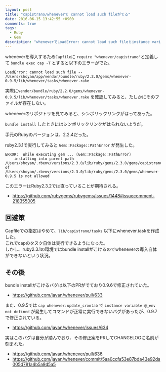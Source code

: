 ```yaml
---
layout: post
title: "capistrano/wheneverで cannot load such fileがでる"
date: 2016-06-15 13:42:55 +0900
comments: true
tags: 
  - Ruby 
  - Gem
description: "wheneverでLoadError: cannot load such fileとinstance variable @_env not definedがでた。その回避策とその後の記録です。"
---
```


wheneverを導入するため`Capfile`に `require "whenever/capistrano"`と定義して `bundle exec cap -T` とすると以下のエラーがでた。


```
LoadError: cannot load such file -- /Users/shoyan/app/vendor/bundle/ruby/2.2.0/gems/whenever-0.9.5/lib/whenever/tasks/whenever.rake

```

実際に`vendor/bundle/ruby/2.2.0/gems/whenever-0.9.5/lib/whenever/tasks/whenever.rake` を確認してみると、たしかにそのファイルが存在しない。

wheneverのリポジトリを見てみると、シンボリックリンクがはってあった。  

`bundle install` したときにはシンボリックリンクがはられないようだ。

手元のRubyのバージョンは、2.2.4だった。

ruby2.3.1で実行してみると `Gem::Package::PathError` が発生した。


```
ERROR:  While executing gem ... (Gem::Package::PathError)
    installing into parent path /Users/shoyan/.rbenv/versions/2.3.0/lib/ruby/gems/2.3.0/gems/capistrano/v3/tasks/whenever.rake of /Users/shoyan/.rbenv/versions/2.3.0/lib/ruby/gems/2.3.0/gems/whenever-0.9.5 is not allowed

```

このエラーはRuby2.3.2では直っていることが期待される。

* https://github.com/rubygems/rubygems/issues/1448#issuecomment-218355005

## 回避策

Capfileでの指定はやめて、`lib/capistrano/tasks` 以下にwhenever.taskを作成した。  
これでcapのタスク自体は実行できるようになった。  
しかし、ruby2.3.1の環境ではbundle installがこけるのでwheneverの導入自体ができないという状況。

## その後

bundle installがこけるバグは以下のPRがでており0.9.6で修正されていた。

* https://github.com/javan/whenever/pull/633

また、0.9.5では `cap whenever:update_crontab` で `instance variable @_env not defined` が発生してコマンドが正常に実行できないバグがあったが、0.9.7で修正されている。

* https://github.com/javan/whenever/issues/634

実はこのバグは自分が踏んでおり、その修正案をPRしてCHANGELOGに名前が刻まれた。

* https://github.com/javan/whenever/pull/636
* https://github.com/javan/whenever/commit/5aa0ccfa53e87bda43e92da005d781a4b5a8d5a5
